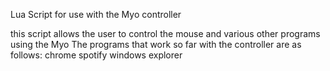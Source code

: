 Lua Script for use with the Myo controller

this script allows the user to control the mouse and various other programs using the Myo
The programs that work so far with the controller are as follows:
chrome
spotify
windows explorer
